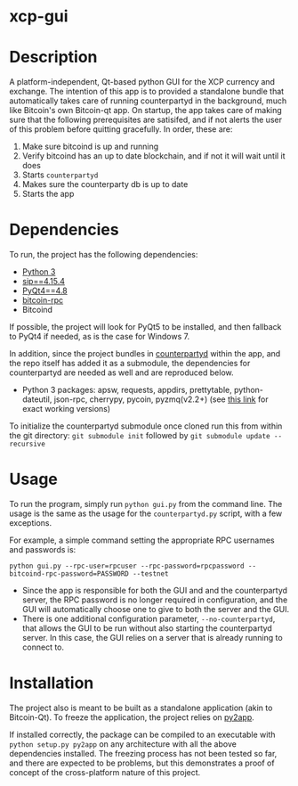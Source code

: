 xcp-gui
=======
# Description
A platform-independent, Qt-based python GUI for the XCP currency and exchange.
The intention of this app is to provided a standalone bundle that automatically takes care of running counterpartyd
in the background, much like Bitcoin's own Bitcoin-qt app. On startup, the app takes care of making sure that the
following prerequisites are satisifed, and if not alerts the user of this problem before quitting gracefully. In order,
these are:

1. Make sure bitcoind is up and running
2. Verify bitcoind has an up to date blockchain, and if not it will wait until it does
3. Starts ```counterpartyd```
4. Makes sure the counterparty db is up to date
5. Starts the app

# Dependencies
To run, the project has the following dependencies:
* [Python 3](http://python.org)
* [sip==4.15.4](http://www.riverbankcomputing.com/software/sip/download)
* [PyQt4==4.8](http://www.riverbankcomputing.com/software/pyqt/download)
* [bitcoin-rpc](https://github.com/jgarzik/python-bitcoinrpc)
* Bitcoind

If possible, the project will look for PyQt5 to be installed, and then fallback to PyQt4 if needed, as is the case for
Windows 7.

In addition, since the project bundles in [counterpartyd](https://github.com/PhantomPhreak/counterpartyd) within the
app, and the repo itself has added it as a submodule, the dependencies for counterpartyd are needed as well and
are reproduced below.
* Python 3 packages: apsw, requests, appdirs, prettytable, python-dateutil, json-rpc, cherrypy, pycoin, pyzmq(v2.2+) (see [this link](https://github.com/xnova/counterpartyd_build/blob/master/dist/reqs.txt) for exact working versions)

To initialize the counterpartyd submodule once cloned run this from within the git directory:
```git submodule init``` followed by ```git submodule update --recursive```

# Usage
To run the program, simply run `python gui.py` from the command line. The usage is the same as the usage for the
`counterpartyd.py` script, with a few exceptions.


For example, a simple command setting the appropriate RPC usernames and passwords is:

```python gui.py --rpc-user=rpcuser --rpc-password=rpcpassword --bitcoind-rpc-password=PASSWORD --testnet```

* Since the app is responsible for both the GUI and and the counterpartyd server, the RPC password is no longer required in configuration,
and the GUI will automatically choose one to give to both the server and the GUI.
* There is one additional configuration parameter, ``--no-counterpartyd``, that allows the GUI to be run without also
starting the counterpartyd server. In this case, the GUI relies on a server that is already running to connect to.

# Installation
The project also is meant to be built as a standalone application (akin to Bitcoin-Qt). To freeze the application,
the project relies on [py2app](https://pypi.python.org/pypi/py2app/).

If installed correctly, the package can be compiled to an executable with `python setup.py py2app` on any architecture
with all the above dependencies installed. The freezing process has not been tested so far, and there are expected to be
problems, but this demonstrates a proof of concept of the cross-platform nature of this project.
